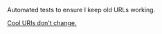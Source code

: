 Automated tests to ensure I keep old URLs working.

[Cool URIs don't change.](https://www.w3.org/Provider/Style/URI.html)
